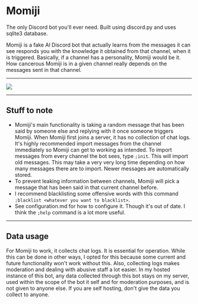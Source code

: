# Momiji
The only Discord bot you'll ever need. Built using discord.py and uses sqlite3 database.

Momiji is a fake AI Discord bot that actually learns from the messages it can see 
responds you with the knowledge it obtained from that channel, when it is triggered. 
Basically, if a channel has a personality, Momiji would be it. 
How cancerous Momiji is in a given channel really depends on the messages sent in that channel.

---

![](https://i.imgur.com/v0kgBww.png)

---

## Stuff to note

+ Momiji's main functionality is taking a random message that has been said by someone else 
and replying with it once someone triggers Momiji. 
When Momiji first joins a server, it has no collection of chat logs. 
It's highly recommended import messages from the channel immediately so Momiji can get to working as intended. 
To import messages from every channel the bot sees, type `;init`. 
This will import old messages. 
This may take a very very long time depending on how many messages there are to import. 
Newer messages are automatically stored.
+ To prevent leaking information between channels, 
Momiji will pick a message that has been said in that current channel before.
+ I recommend blacklisting some offensive words with this command `;blacklist <whatever you want to blacklist>`.
+ See configuration.md for how to configure it. 
Though it's out of date. I think the `;help` command is a lot more useful.

---

## Data usage

For Momiji to work, it collects chat logs. It is essential for operation. 
While this can be done in other ways, I opted for this because some current 
and future functionality won't work without this. 
Also, collecting logs makes moderation and dealing with abusive staff a lot easier. 
In my hosted instance of this bot, any data collected through this bot stays on my server, 
used within the scope of the bot it self and for moderation purposes, and is not given to anyone else. 
If you are self hosting, don't give the data you collect to anyone.
